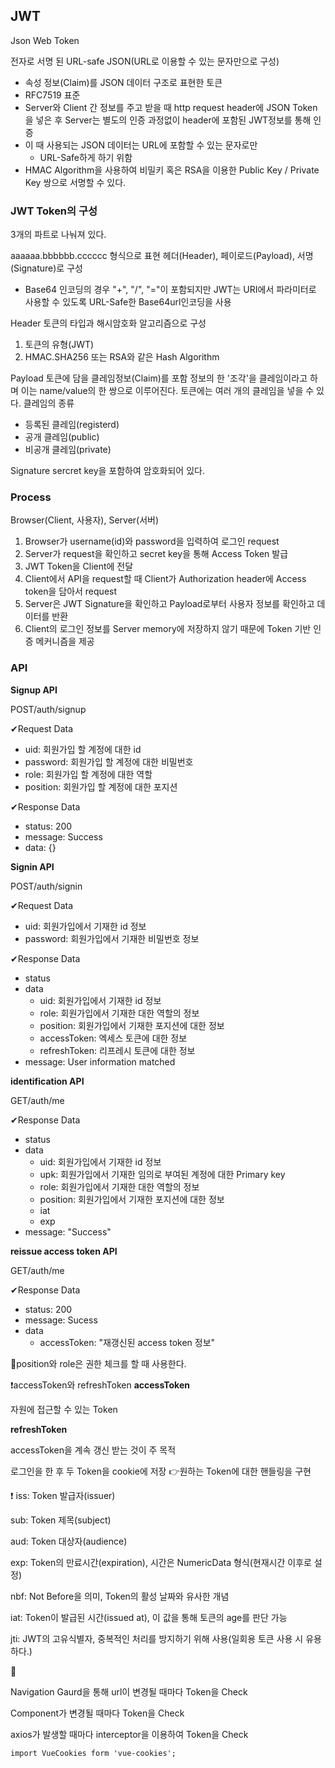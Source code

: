 ## JWT
Json Web Token

전자로 서명 된 URL-safe JSON(URL로 이용할 수 있는 문자만으로 구성)
* 속성 정보(Claim)를 JSON 데이터 구조로 표현한 토큰
* RFC7519 표준
* Server와 Client 간 정보를 주고 받을 때 http request header에 JSON Token을 넣은 후 Server는 별도의 인증 과정없이 header에 포함된 JWT정보를 통해 인증
* 이 때 사용되는 JSON 데이터는 URL에 포함할 수 있는 문자로만
	* URL-Safe하게 하기 위함
* HMAC Algorithm을 사용하여 비밀키 혹은 RSA을 이용한 Public Key / Private Key 쌍으로 서명할 수 있다.

### JWT Token의 구성
3개의 파트로 나눠져 있다.

aaaaaa.bbbbbb.cccccc 형식으로 표현
헤더(Header), 페이로드(Payload), 서명(Signature)로 구성
* Base64 인코딩의 경우 "+", "/", "="이 포함되지만 JWT는 URI에서 파라미터로 사용할 수 있도록 URL-Safe한 Base64url인코딩을 사용

Header
토큰의 타입과 해시암호화 알고리즘으로 구성
1. 토큰의 유형(JWT)
2. HMAC.SHA256 또는 RSA와 같은 Hash Algorithm

Payload
토큰에 담을 클레임정보(Claim)를 포함
정보의 한 '조각'을 클레임이라고 하며 이는 name/value의 한 쌍으로 이루어진다.
토큰에는 여러 개의 클레임을 넣을 수 있다.
클레임의 종류
* 등록된 클레임(registerd)
* 공개 클레임(public)
* 비공개 클레임(private)

Signature
sercret key을 포함하여 암호화되어 있다.

### Process
Browser(Client, 사용자), Server(서버)
1. Browser가 username(id)와 password을 입력하여 로그인 request
2. Server가 request을 확인하고 secret key을 통해 Access Token 발급
3. JWT Token을 Client에 전달
4. Client에서 API을 request할 때 Client가 Authorization header에 Access token을 담아서 request
5. Server은 JWT Signature을 확인하고 Payload로부터 사용자 정보를 확인하고 데이터를 반환
6. Client의 로그인 정보를 Server memory에 저장하지 않기 때문에 Token 기반 인증 메커니즘을 제공


### API
**Signup API**

POST/auth/signup

✔Request Data
* uid: 회원가입 할 계정에 대한 id
* password: 회원가입 할 계정에 대한 비밀번호
* role: 회원가입 할 계정에 대한 역할
* position: 회원가입 할 계정에 대한 포지션

✔Response Data
* status: 200
* message: Success
* data: {}

**Signin API**

POST/auth/signin

✔Request Data
* uid: 회원가입에서 기재한 id 정보
* password: 회원가입에서 기재한 비밀번호 정보

✔Response Data
* status
* data
	* uid: 회원가입에서 기재한 id 정보
	* role: 회원가입에서 기재한 대한 역할의 정보
	* position: 회원가입에서 기재한 포지션에 대한 정보
	* accessToken: 엑세스 토큰에 대한 정보
	* refreshToken: 리프레시 토큰에 대한 정보
* message: User information matched

**identification API**

GET/auth/me

✔Response Data
* status
* data
	* uid: 회원가입에서 기재한 id 정보
	* upk: 회원가입에서 기재한 임의로 부여된 계정에 대한 Primary key
	* role: 회원가입에서 기재한 대한 역할의 정보
	* position: 회원가입에서 기재한 포지션에 대한 정보
	* iat
	* exp
* message: "Success"

**reissue access token API**

GET/auth/me

✔Response Data
* status: 200
* message: Sucess
* data
	* accessToken: "재갱신된 access token 정보"

🎯position와 role은 권한 체크를 할 때 사용한다.

❗accessToken와 refreshToken
**accessToken**

자원에 접근할 수 있는 Token

**refreshToken**

accessToken을 계속 갱신 받는 것이 주 목적

로그인을 한 후 두 Token을 cookie에 저장
👉원하는 Token에 대한 핸들링을 구현

❗
iss: Token 발급자(issuer)

sub: Token 제목(subject)

aud: Token 대상자(audience)

exp: Token의 만료시간(expiration), 시간은 NumericData 형식(현재시간 이후로 설정)

nbf: Not Before을 의미, Token의 활성 날짜와 유사한 개념

iat: Token이 발급된 시간(issued at), 이 값을 통해 토큰의 age를 판단 가능

jti: JWT의 고유식별자, 중복적인 처리를 방지하기 위해 사용(일회용 토큰 사용 시 유용하다.)


📝

Navigation Gaurd을 통해 url이 변경될 때마다 Token을 Check

Component가 변경될 때마다 Token을 Check

axios가 발생할 때마다 interceptor을 이용하여 Token을 Check
```vue
import VueCookies form 'vue-cookies';
```